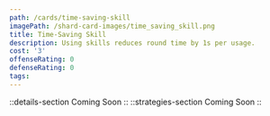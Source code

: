 ```yaml
---
path: /cards/time-saving-skill
imagePath: /shard-card-images/time_saving_skill.png
title: Time-Saving Skill
description: Using skills reduces round time by 1s per usage.
cost: '3'
offenseRating: 0
defenseRating: 0
tags:
---
```

::details-section
Coming Soon
::
::strategies-section
Coming Soon
::
